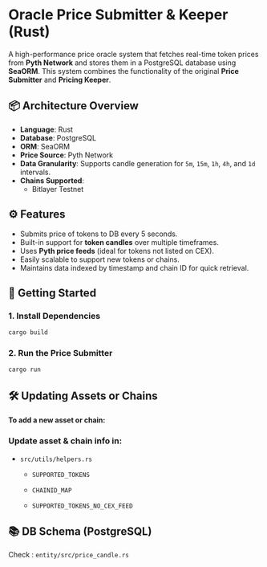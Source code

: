 #  Oracle Price Submitter & Keeper (Rust)

A high-performance price oracle system that fetches real-time token prices from **Pyth Network** and stores them in a PostgreSQL database using **SeaORM**. This system combines the functionality of the original **Price Submitter** and **Pricing Keeper**.


## 📦 Architecture Overview

- **Language**: Rust  
- **Database**: PostgreSQL  
- **ORM**: SeaORM  
- **Price Source**: Pyth Network  
- **Data Granularity**: Supports candle generation for `5m`, `15m`, `1h`, `4h`, and `1d` intervals.  
- **Chains Supported**:
  - Bitlayer Testnet


## ⚙️ Features

- Submits price of tokens to DB every 5 seconds.
- Built-in support for **token candles** over multiple timeframes.
- Uses **Pyth price feeds** (ideal for tokens not listed on CEX).
- Easily scalable to support new tokens or chains.
- Maintains data indexed by timestamp and chain ID for quick retrieval.


## 🚀 Getting Started

### 1. Install Dependencies

```bash
cargo build
```
### 2. Run the Price Submitter
```bash
cargo run 

```
## 🛠 Updating Assets or Chains

#### To add a new asset or chain:

### Update asset & chain info in:
- `src/utils/helpers.rs`

    - `SUPPORTED_TOKENS`

    - `CHAINID_MAP`

    - `SUPPORTED_TOKENS_NO_CEX_FEED`

## 📚 DB Schema (PostgreSQL)

Check : `entity/src/price_candle.rs`



